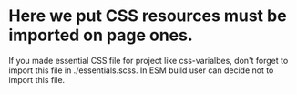 # Here we put CSS resources must be imported on page ones.

If you made essential CSS file for project like css-varialbes, don't forget to import this file in ./essentials.scss.
In ESM build user can decide not to import this file.